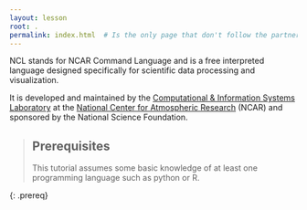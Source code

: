 ```yaml
---
layout: lesson
root: .
permalink: index.html  # Is the only page that don't follow the partner /:path/index.html
---
```


NCL stands for NCAR Command Language and is a free interpreted language designed specifically for scientific data processing and visualization.

It is developed and maintained by the [Computational & Information Systems Laboratory](https://www2.cisl.ucar.edu/) at the [National Center for Atmospheric Research](http://www.ncar.ucar.edu/) (NCAR) and sponsored by the National Science Foundation.

> ## Prerequisites
>
> This tutorial assumes some basic knowledge of at least one programming language such as python or R.
> 
{: .prereq}
